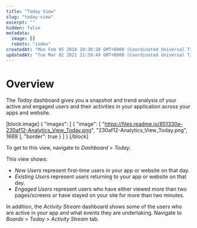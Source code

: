 ```yaml
---
title: "Today View"
slug: "today-view"
excerpt: ""
hidden: false
metadata: 
  image: []
  robots: "index"
createdAt: "Mon Feb 05 2018 19:38:28 GMT+0000 (Coordinated Universal Time)"
updatedAt: "Tue Mar 02 2021 21:59:49 GMT+0000 (Coordinated Universal Time)"
---
```

# Overview

The _Today_ dashboard gives you a snapshot and trend analysis of your active and engaged users and their activities in your application across your apps and website.

[block:image]
{
  "images": [
    {
      "image": [
        "https://files.readme.io/851330e-230af12-Analytics_View_Today.png",
        "230af12-Analytics_View_Today.png",
        1669
      ],
      "border": true
    }
  ]
}
[/block]


To get to this view, navigate to _Dashboard_ > _Today_.

This view shows:

- _New Users_ represent first-time users in your app or website on that day.
- _Existing Users_ represent users returning to your app or website on that day.
- _Engaged Users_ represent users who have either viewed more than two pages/screens or have stayed on your site for more than two minutes.

In addition, the _Activity Stream_ dashboard shows some of the users who are active in your app and what events they are undertaking. Navigate to _Boards_ > _Today_ > _Activity Stream_ tab.
